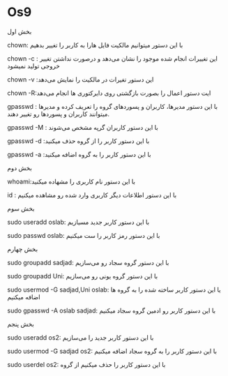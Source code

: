 # Os9
بخش اول

chown: با این دستور میتوانیم مالکیت فایل هارا به کاربر را تغییر بدهیم 

chown -c : این تغییرات انجام شده موجود را نشان می‌دهد و درصورت نداشتن تغییر خروجی تولید نمیشود 

chown -v :این دستور تغیرات در مالکیت را نمایش می‌دهد

chown -R:ایت دستور اعمال را بصورت بازگشتی روی دایرکتوری ها انجام می‌دهد

gpasswd : با این دستور مدیرها، کاربران و پسوردهای گروه را تعریف کرده و مدیرها میتوانند کاربران و پسوردها رو تغییر دهند.

gpasswd -M : با این دستور کاربران گرپه مشخص می‌شوند 

gpasswd -d :با این دستور کاربر را از گروه حذف میکنید 

gpasswd -a :با این دستور کاربر را به گروه اضافه میکنید 


بخش دوم

whoami:با این دستور نام کاربری را مشهاده میکنید 

id : با این دستور اطلاعات دیگر کاربری وارد شده رو مشاهده میکنیم

بخش سوم

sudo useradd oslab: با این دستور کاربر جدید مسیازیم 

sudo passwd oslab: با این دستور رمز کاربر را ست میکنیم 

بخش چهارم 

sudo groupadd sadjad: با این دستور گروه سجاد رو می‌سازیم

sudo groupadd Uni: با این دستور گروه یونی رو می‌سازیم

sudo usermod -G sadjad,Uni oslab: یا این دستور کاربر ساخته شده را به گروه ها اضافه میکنیم

sudo gpasswd -A oslab sadjad: با این دستور کاربر رو ادمین گروه سجاد میکنیم
 
بخش پنجم 

sudo useradd os2: با این دستور کاربر جدید را می‌سازیم

sudo usermod -G sadjad os2: با این دستور کاربر را به گروه سجاد اضافه میکنیم 

sudo userdel os2: با این دستور کاربر را حذف میکنیم از گروه



